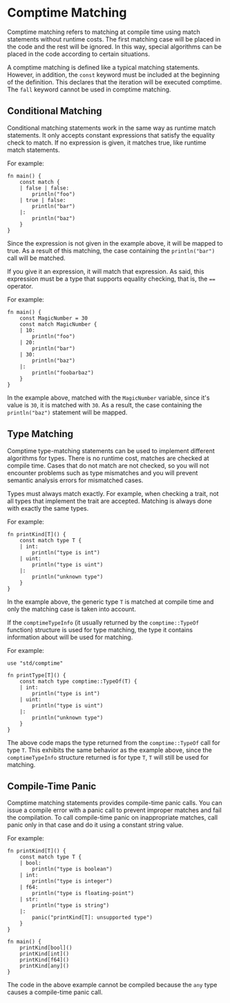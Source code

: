 # Comptime Matching

Comptime matching refers to matching at compile time using match statements without runtime costs. The first matching case will be placed in the code and the rest will be ignored. In this way, special algorithms can be placed in the code according to certain situations.

A comptime matching is defined like a typical matching statements. However, in addition, the `const` keyword must be included at the beginning of the definition. This declares that the iteration will be executed comptime. The `fall` keyword cannot be used in comptime matching.

## Conditional Matching

Conditional matching statements work in the same way as runtime match statements. It only accepts constant expressions that satisfy the equality check to match. If no expression is given, it matches true, like runtime match statements.

For example:
```jule
fn main() {
    const match {
    | false | false:
        println("foo")
    | true | false:
        println("bar")
    |:
        println("baz")
    }
}
```
Since the expression is not given in the example above, it will be mapped to true. As a result of this matching, the case containing the `println("bar")` call will be matched.

If you give it an expression, it will match that expression. As said, this expression must be a type that supports equality checking, that is, the `==` operator.

For example:
```jule
fn main() {
    const MagicNumber = 30
    const match MagicNumber {
    | 10:
        println("foo")
    | 20:
        println("bar")
    | 30:
        println("baz")
    |:
        println("foobarbaz")
    }
}
```
In the example above, matched with the `MagicNumber` variable, since it's value is `30`, it is matched with `30`. As a result, the case containing the `println("baz")` statement will be mapped.

## Type Matching

Comptime type-matching statements can be used to implement different algorithms for types. There is no runtime cost, matches are checked at compile time. Cases that do not match are not checked, so you will not encounter problems such as type mismatches and you will prevent semantic analysis errors for mismatched cases.

Types must always match exactly. For example, when checking a trait, not all types that implement the trait are accepted. Matching is always done with exactly the same types.

For example:

```jule
fn printKind[T]() {
    const match type T {
    | int:
        println("type is int")
    | uint:
        println("type is uint")
    |:
        println("unknown type")
    }
}
```
In the example above, the generic type `T` is matched at compile time and only the matching case is taken into account.

If the `comptimeTypeInfo` (it usually returned by the `comptime::TypeOf` function) structure is used for type matching, the type it contains information about will be used for matching.

For example:
```jule
use "std/comptime"

fn printType[T]() {
    const match type comptime::TypeOf(T) {
    | int:
        println("type is int")
    | uint:
        println("type is uint")
    |:
        println("unknown type")
    }
}
```
The above code maps the type returned from the `comptime::TypeOf` call for type `T`. This exhibits the same behavior as the example above, since the `comptimeTypeInfo` structure returned is for type `T`, `T` will still be used for matching.

## Compile-Time Panic

Comptime matching statements provides compile-time panic calls. You can issue a compile error with a panic call to prevent improper matches and fail the compilation. To call compile-time panic on inappropriate matches, call panic only in that case and do it using a constant string value.

For example:

```jule
fn printKind[T]() {
    const match type T {
    | bool:
        println("type is boolean")
    | int:
        println("type is integer")
    | f64:
        println("type is floating-point")
    | str:
        println("type is string")
    |:
        panic("printKind[T]: unsupported type")
    }
}

fn main() {
    printKind[bool]()
    printKind[int]()
    printKind[f64]()
    printKind[any]()
}
```

The code in the above example cannot be compiled because the `any` type causes a compile-time panic call.
